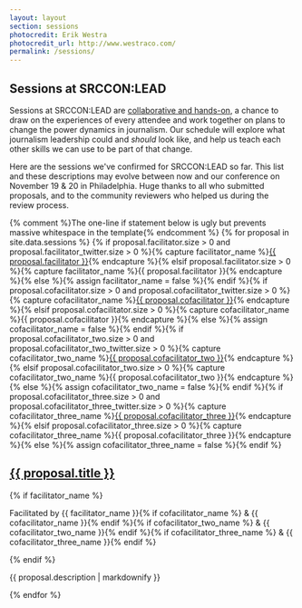 ```yaml
---
layout: layout
section: sessions
photocredit: Erik Westra
photocredit_url: http://www.westraco.com/
permalink: /sessions/
---
```


## Sessions at SRCCON:LEAD

Sessions at SRCCON:LEAD are [collaborative and hands-on](/program), a chance to draw on the experiences of every attendee and work together on plans to change the power dynamics in journalism. Our schedule will explore what journalism leadership could and _should_ look like, and help us teach each other skills we can use to be part of that change.

Here are the sessions we've confirmed for SRCCON:LEAD so far. This list and these descriptions may evolve between now and our conference on November 19 & 20 in Philadelphia. Huge thanks to all who submitted proposals, and to the community reviewers who helped us during the review process.

<div class="session-proposal-list">{% comment %}The one-line if statement below is ugly but prevents massive whitespace in the template{% endcomment %}
{% for proposal in site.data.sessions %}
    {% if proposal.facilitator.size > 0 and proposal.facilitator_twitter.size > 0 %}{% capture facilitator_name %}<a href="https://twitter.com/{{ proposal.facilitator_twitter }}">{{ proposal.facilitator }}</a>{% endcapture %}{% elsif proposal.facilitator.size > 0 %}{% capture facilitator_name %}{{ proposal.facilitator }}{% endcapture %}{% else %}{% assign facilitator_name = false %}{% endif %}{% if proposal.cofacilitator.size > 0 and proposal.cofacilitator_twitter.size > 0 %}{% capture cofacilitator_name %}<a href="https://twitter.com/{{ proposal.cofacilitator_twitter }}">{{ proposal.cofacilitator }}</a>{% endcapture %}{% elsif proposal.cofacilitator.size > 0 %}{% capture cofacilitator_name %}{{ proposal.cofacilitator }}{% endcapture %}{% else %}{% assign cofacilitator_name = false %}{% endif %}{% if proposal.cofacilitator_two.size > 0 and proposal.cofacilitator_two_twitter.size > 0 %}{% capture cofacilitator_two_name %}<a href="https://twitter.com/{{ proposal.cofacilitator_two_twitter }}">{{ proposal.cofacilitator_two }}</a>{% endcapture %}{% elsif proposal.cofacilitator_two.size > 0 %}{% capture cofacilitator_two_name %}{{ proposal.cofacilitator_two }}{% endcapture %}{% else %}{% assign cofacilitator_two_name = false %}{% endif %}{% if proposal.cofacilitator_three.size > 0 and proposal.cofacilitator_three_twitter.size > 0 %}{% capture cofacilitator_three_name %}<a href="https://twitter.com/{{ proposal.cofacilitator_three_twitter }}">{{ proposal.cofacilitator_three }}</a>{% endcapture %}{% elsif proposal.cofacilitator_three.size > 0 %}{% capture cofacilitator_three_name %}{{ proposal.cofacilitator_three }}{% endcapture %}{% else %}{% assign cofacilitator_three_name = false %}{% endif %}
    <div class="session-proposal" id="proposal-{{ proposal.id }}">
        <h2 class="session-title"><a href="#proposal-{{ proposal.id }}">{{ proposal.title }}</a></h2>
        {% if facilitator_name %}<p class="facilitator">Facilitated by {{ facilitator_name }}{% if cofacilitator_name %} &amp; {{ cofacilitator_name }}{% endif %}{% if cofacilitator_two_name %} &amp; {{ cofacilitator_two_name }}{% endif %}{% if cofacilitator_three_name %} &amp; {{ cofacilitator_three_name }}{% endif %}</p>{% endif %}
        <p class="session-description">{{ proposal.description | markdownify }}</p>
    </div>
{% endfor %}
</div>

<script src="https://cdnjs.cloudflare.com/ajax/libs/jquery/2.1.3/jquery.min.js"></script>
<script src="/media/js/listfilter.min.js"></script>
<script>
var filter = ListFilter({
    listContainer: '.session-proposal-list',
    filterItemClass: '.session-proposal'
});
</script>
